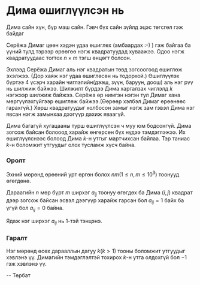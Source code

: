 Дима өшиглүүлсэн нь
===================

Дима сайн хүн, бүр маш сайн. Гэвч бүх сайн зүйлд эцэс төгсгөл гэж байдаг

Серёжа Димаг цөөн хэдэн удаа өшиглөх (амбаардах :-) ) гэж байгаа ба үүний тулд тэрээр өрөөгөө нэгж квадратуудад хуваажээ. Одоо нэгж квадратуудаас тогтох $n \times m$ тэгш өнцөгт болсон.

Эхлээд Серёжа Димаг аль нэг квадратын төвд зогсоогоод өшиглөж эхэлжээ. (Дор хаяж нэг удаа өшиглөсөн нь тодорхой.) Өшиглүүлэх бүртээ 4 үсэрч харайн чиглэлийн(дээш, зүүн, баруун, доош) аль нэг рүү нь шилжиж байжээ. Шилжилт бүрдээ Дима харгалзах чиглэлд $k$ нэгжээр шилжиж байжээ. Серёжа өр нимгэн нэгэн тул Димаг хана мөргүүлэхгүйгээр өшиглөж байжээ.(Өөрөөр хэлбэл Димаг өрөөнөөс гарахгүй.) Хөрш квадратуудыг холбосон замыг нэгж зам гэвэл Дима нэг явсан нэгж замынхаа дээгүүр дахиж яваагүй.

Дима багагүй хугацааны турш өшиглүүлсэн ч муу юм бодсонгүй. Дима зогсож байсан болооод харайж өнгөрсөн бүх нүдээ тэмдэглэжээ. Их өшиглүүлснээс болоод Дима $k$-н утгыг мартчихсан байлаа. Тэр таниас $k$-н боломжит утгуудыг олох тусламж хүсч байна.

### Оролт

Эхний мөрөнд өрөөний урт өргөн болох $n  m (1\le n,m\le 10^3)$ тоонууд өгөгдөнө.

Дараагийн $n$ мөр бүрт $m$ ширхэг $a_{ij}$ тоонуу өгөгдөх ба Дима  $(i,j)$ квадрат дээр зогсож байсан эсвэл дээгүүр харайж гарсан бол $a_{ij}=1$ байх ба үгүй бол  $a_{ij}=0$ байна.

Ядаж нэг ширхэг $a_{ij}$ нь $1$-тэй тэнцэнэ.

### Гаралт

Нэг мөрөнд өсөх дарааллын дагуу $k (k>1)$ тооны боломжит утгуудыг хэвлэнэ үү. Димагийн тэмдэглэлтэй тохирох $k$-н утга олдохгүй бол         $-1$ гэж хэвлэнэ үү.

-- Төрбат
